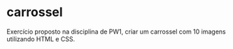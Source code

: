 # carrossel
Exercício proposto na disciplina de PW1, criar um carrossel com 10 imagens utilizando HTML e CSS.

